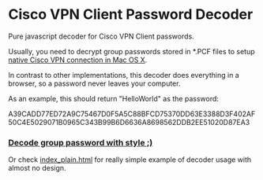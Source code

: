 # Cisco VPN Client Password Decoder

Pure javascript decoder for Cisco VPN Client passwords.

Usually, you need to decrypt group passwords stored in *.PCF files to setup [native Cisco VPN connection in Mac OS X][1]. 

In contrast to other implementations, this decoder does everything in a browser, so a password never leaves your computer.

As an example, this should return "HelloWorld" as the password:

A39CADD77ED72A9C75467D0F5A5C88BFCD75370DD63E3388D3F402AF50C4E5029071B0965C343B99B6D6636A8698562DDB2EE51020D87EA3

[<h3>Decode group password with style ;)</h3>][2]

Or check [index_plain.html][3] for really simple example of decoder usage with almost no design.

[1]: http://anders.com/guides/native-cisco-vpn-on-mac-os-x/
[2]: http://artemkin.github.io/cisco-password-decoder
[3]: http://artemkin.github.io/cisco-password-decoder/index_plain.html
